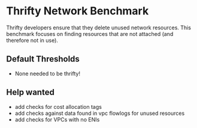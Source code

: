 # Thrifty Network Benchmark

Thrifty developers ensure that they delete unused network resources. This benchmark focuses on finding resources that are not attached (and therefore not in use).

## Default Thresholds
- None needed to be thrifty!


## Help wanted
- add checks for cost allocation tags
- add checks against data found in vpc flowlogs for unused resources
- add checks for VPCs with no ENIs


